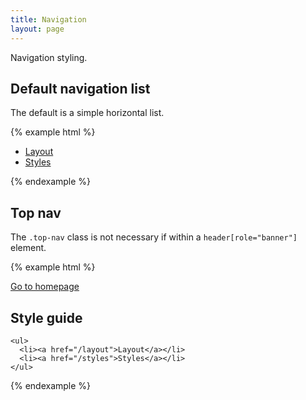 ```yaml
---
title: Navigation
layout: page
---
```


Navigation styling.

## Default navigation list

The default is a simple horizontal list.

{% example html %}
<nav>
  <ul>
    <li><a href="/layout">Layout</a></li>
    <li><a href="/styles">Styles</a></li>
  </ul>
</nav>
{% endexample %}

## Top nav

The `.top-nav` class is not necessary if within a `header[role="banner"]` element.

{% example html %}
<nav class="nav-top">
  <div class="container-lg">
    <a href="/" class="logo" title="Home"><span class="sr-only">Go to homepage</span></a>
    <h1>Style guide</h1>

    <ul>
      <li><a href="/layout">Layout</a></li>
      <li><a href="/styles">Styles</a></li>
    </ul>
  </div>
</nav>
{% endexample %}
